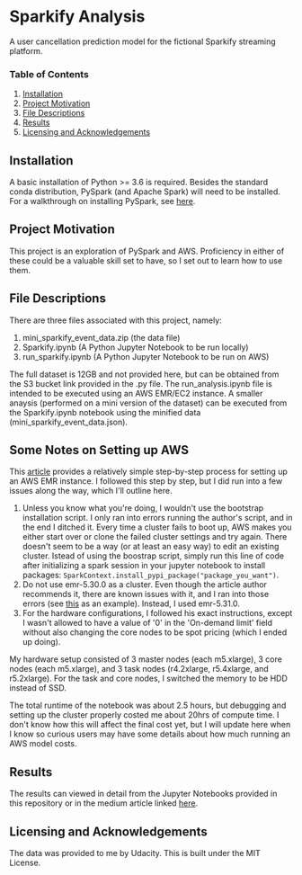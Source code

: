 # Sparkify Analysis

A user cancellation prediction model for the fictional Sparkify streaming platform.

### Table of Contents

1. [Installation](#installation)
2. [Project Motivation](#motivation)
3. [File Descriptions](#files)
4. [Results](#results)
5. [Licensing and Acknowledgements](#licensing)

## Installation <a name="installation"></a>

A basic installation of Python >= 3.6 is required. Besides the standard conda distribution, PySpark (and Apache Spark) will need to be installed. For a walkthrough on installing PySpark, see [here](https://www.datacamp.com/community/tutorials/installation-of-pyspark).

## Project Motivation<a name="motivation"></a>

This project is an exploration of PySpark and AWS. Proficiency in either of these could be a valuable skill set to have, so I set out to learn how to use them. 

## File Descriptions <a name="files"></a>

There are three files associated with this project, namely:

1. mini_sparkify_event_data.zip (the data file)
2. Sparkify.ipynb (A Python Jupyter Notebook to be run locally)
3. run_sparkify.ipynb (A Python Jupyter Notebook to be run on AWS)

The full dataset is 12GB and not provided here, but can be obtained from the S3 bucket link provided in the .py file. The run_analysis.ipynb file is intended to be executed using an AWS EMR/EC2 instance. A smaller anaysis (performed on a mini version of the dataset) can be executed from the Sparkify.ipynb notebook using the minified data (mini_sparkify_event_data.json).

## Some Notes on Setting up AWS

This [article](https://towardsdatascience.com/how-to-set-up-a-cost-effective-aws-emr-cluster-and-jupyter-notebooks-for-sparksql-552360ffd4bc) provides a relatively simple step-by-step process for setting up an AWS EMR instance. I followed this step by step, but I did run into a few issues along the way, which I'll outline here.

1. Unless you know what you're doing, I wouldn't use the bootstrap installation script. I only ran into errors running the author's script, and in the end I ditched it. Every time a cluster fails to boot up, AWS makes you either start over or clone the failed cluster settings and try again. There doesn't seem to be a way (or at least an easy way) to edit an existing cluster. Istead of using the boostrap script, simply run this line of code after initializing a spark session in your jupyter notebook to install packages: `SparkContext.install_pypi_package("package_you_want")`.
2. Do not use emr-5.30.0 as a cluster. Even though the article author recommends it, there are known issues with it, and I ran into those errors (see [this](https://stackoverflow.com/questions/61951352/notebooks-on-emr-aws-failed-to-start-kernel) as an example). Instead, I used emr-5.31.0. 
3. For the hardware configurations, I followed his exact instructions, except I wasn't allowed to have a value of '0' in the 'On-demand limit' field without also changing the core nodes to be spot pricing (which I ended up doing). 

My hardware setup consisted of 3 master nodes (each m5.xlarge), 3 core nodes (each m5.xlarge), and 3 task nodes (r4.2xlarge, r5.4xlarge, and r5.2xlarge). For the task and core nodes, I switched the memory to be HDD instead of SSD.

The total runtime of the notebook was about 2.5 hours, but debugging and setting up the cluster properly costed me about 20hrs of compute time. I don't know how this will affect the final cost yet, but I will update here when I know so curious users may have some details about how much running an AWS model costs.

## Results <a name="results"></a>

The results can viewed in detail from the Jupyter Notebooks provided in this repository or in the medium article linked [here](somelink).

## Licensing and Acknowledgements<a name="licensing"></a>

The data was provided to me by Udacity. This is built under the MIT License.
